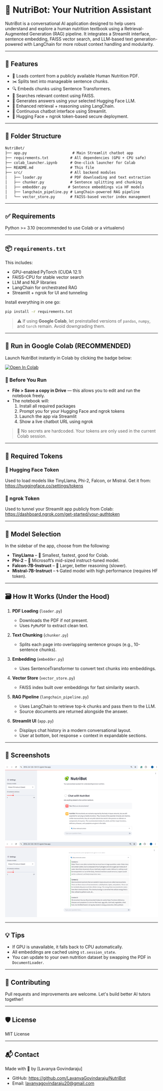 # 🥑 NutriBot: Your Nutrition Assistant

NutriBot is a conversational AI application designed to help users understand and explore a human nutrition textbook using a Retrieval-Augmented Generation (RAG) pipeline. It integrates a Streamlit interface, sentence embedding, FAISS vector search, and LLM-based text generation- powered with LangChain for more robust context handling and modularity.

---

## 🚀 Features

- 📄 Loads content from a publicly available Human Nutrition PDF.
- ✂️ Splits text into manageable sentence chunks.
- 🔍 Embeds chunks using Sentence Transformers.
- 🧠 Searches relevant context using FAISS.
- 🤖 Generates answers using your selected Hugging Face LLM.
- 🔗 Enhanced retrieval + reasoning using LangChain.
- 💬 Continuous chatbot interface using Streamlit.
- 🔐 Hugging Face + ngrok token-based secure deployment.

---

## 📁 Folder Structure

```
NutriBot/
├── app.py                     # Main Streamlit chatbot app
├── requirements.txt          # All dependencies (GPU + CPU safe)
├── colab_launcher.ipynb      # One-click launcher for Colab
├── README.md                 # This file
├── src/                      # All backend modules
│   ├── loader.py             # PDF downloading and text extraction
│   ├── chunker.py            # Sentence splitting and chunking
│   ├── embedder.py          # Sentence embeddings via HF models
│   ├── langchain_pipeline.py # LangChain-powered RAG pipeline
│   └── vector_store.py       # FAISS-based vector index management
```

---

## ✅ Requirements

Python >= 3.10 (recommended to use Colab or a virtualenv)

---

## 📦 `requirements.txt`

This includes:
- GPU-enabled PyTorch (CUDA 12.1)
- FAISS-CPU for stable vector search
- LLM and NLP libraries
- LangChain for orchestrated RAG
- Streamlit + ngrok for UI and tunneling

Install everything in one go:
```bash
pip install -r requirements.txt
```

> ⚠️ If using **Google Colab**, let preinstalled versions of `pandas`, `numpy`, and `torch` remain. Avoid downgrading them.

---

## 📘 Run in Google Colab (RECOMMENDED)

Launch NutriBot instantly in Colab by clicking the badge below:

[![Open In Colab](https://colab.research.google.com/assets/colab-badge.svg)](https://colab.research.google.com/github/LavanyaGovindaraju/Nutri_ChatBot/blob/main/colab_nutribot_launcher.ipynb)

### 🔹 Before You Run
- **File > Save a copy in Drive** — this allows you to edit and run the notebook freely.
- The notebook will:
  1. Install all required packages
  2. Prompt you for your Hugging Face and ngrok tokens
  3. Launch the app via Streamlit
  4. Show a live chatbot URL using ngrok

> 🔐 No secrets are hardcoded. Your tokens are only used in the current Colab session.

---

## 🔑 Required Tokens

### 🔐 Hugging Face Token
Used to load models like TinyLlama, Phi-2, Falcon, or Mistral. Get it from:
https://huggingface.co/settings/tokens

### 🔐 ngrok Token
Used to tunnel your Streamlit app publicly from Colab:
https://dashboard.ngrok.com/get-started/your-authtoken

---

## 🧠 Model Selection
In the sidebar of the app, choose from the following:
- **TinyLlama** – 🐣 Smallest, fastest, good for Colab.
- **Phi-2** – 🧠 Microsoft’s mid-sized instruct-tuned model.
- **Falcon-7B-Instruct** – 🦅 Larger, better reasoning (slower).
- **Mistral-7B-Instruct** – 🌀 Gated model with high performance (requires HF token).

---

## 🗃️ How It Works (Under the Hood)

1. **PDF Loading** (`loader.py`)
   - Downloads the PDF if not present.
   - Uses `PyMuPDF` to extract clean text.

2. **Text Chunking** (`chunker.py`)
   - Splits each page into overlapping sentence groups (e.g., 10-sentence chunks).

3. **Embedding** (`embedder.py`)
   - Uses SentenceTransformer to convert text chunks into embeddings.

4. **Vector Store** (`vector_store.py`)
   - FAISS index built over embeddings for fast similarity search.

5. **RAG Pipeline** (`langchain_pipeline.py`)
   - Uses LangChain to retrieve top-k chunks and pass them to the LLM.
   - Source documents are returned alongside the answer.

6. **Streamlit UI** (`app.py`)
   - Displays chat history in a modern conversational layout.
   - User at bottom, bot response + context in expandable sections.

---

## 📸 Screenshots

![NutriBot Chat Screenshot](screenshots/chat_example.png)
![Contex Window](screenshots/context_info.png)

---

## 💡 Tips

- If GPU is unavailable, it falls back to CPU automatically.
- All embeddings are cached using `st.session_state`.
- You can update to your own nutrition dataset by swapping the PDF in `DocumentLoader`.

---

## 🤝 Contributing
Pull requests and improvements are welcome. Let's build better AI tutors together!

---

## 🛡 License
MIT License

---

## 📬 Contact
Made with 🥑 by [Lavanya Govindaraju]
- GitHub: https://github.com/LavanyaGovindaraju/NutriBot
- Email: lavanyagovindaraju20@gmail.com


